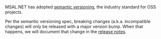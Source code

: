 MSAL.NET has adopted [semantic versioning](https://semver.org/), the industry standard for OSS projects.

Per the semantic versioning spec, breaking changes (a.k.a. incompatible changes) will only be released with a major version bump. When that happens, we will document that change in the [release notes](https://github.com/AzureAD/microsoft-authentication-library-for-dotnet/releases).